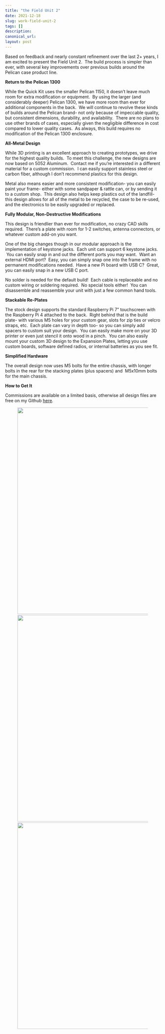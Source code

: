```yaml
---
title: "the Field Unit 2"
date: 2021-12-18
slug: work-field-unit-2
tags: []
description: 
canonical_url: 
layout: post
---
```

<p>Based on feedback and nearly constant refinement over the last 2+ years, I am excited to present the Field Unit 2.  The build process is simpler than ever, with several key improvements over previous builds around the Pelican case product line.</p><p><strong>Return to the Pelican 1300</strong></p><p>While the Quick Kit uses the smaller Pelican 1150, it doesn’t leave much room for extra modification or equipment.  By using the larger (and considerably deeper) Pelican 1300, we have more room than ever for additional components in the back.  We will continue to revolve these kinds of builds around the Pelican brand- not only because of impeccable quality, but consistent dimensions, durability, and availability.  There are no plans to use other brands of cases, especially given the negligible difference in cost compared to lower quality cases.  As always, this build requires no modification of the Pelican 1300 enclosure.</p><p><strong>All-Metal Design</strong></p><p>While 3D printing is an excellent approach to creating prototypes, we drive for the highest quality builds.  To meet this challenge, the new designs are now based on 5052 Aluminum.  Contact me if you’re interested in a different material for a custom commission.  I can easily support stainless steel or carbon fiber, although I don’t recommend plastics for this design.</p><p>Metal also means easier and more consistent modification- you can easily paint your frame- either with some sandpaper &amp; rattle can, or by sending it to a custom shop.  This design also helps keep plastics out of the landfill- this design allows for all of the metal to be recycled, the case to be re-used, and the electronics to be easily upgraded or replaced.</p><p><strong>Fully Modular, Non-Destructive Modifications</strong></p><p>This design is friendlier than ever for modification, no crazy CAD skills required.  There’s a plate with room for 1-2 switches, antenna connectors, or whatever custom add-on you want.</p><p>One of the big changes though in our modular approach is the implementation of keystone jacks.  Each unit can support 6 keystone jacks.  You can easily snap in and out the different ports you may want.  Want an external HDMI port?  Easy, you can simply snap one into the frame with no permanent modifications needed.  Have a new Pi board with USB C?  Great, you can easily snap in a new USB C port.</p><p>No solder is needed for the default build!  Each cable is replaceable and no custom wiring or soldering required.  No special tools either!  You can disassemble and reassemble your unit with just a few common hand tools.</p><p><strong>Stackable Re-Plates</strong></p><p>The stock design supports the standard Raspberry Pi 7” touchscreen with the Raspberry Pi 4 attached to the back.  Right behind that is the build plate- with various M5 holes for your custom gear, slots for zip ties or velcro straps, etc.  Each plate can vary in depth too- so you can simply add spacers to custom suit your design.  You can easily make more on your 3D printer or even just stencil it onto wood in a pinch.  You can also easily mount your custom 3D design to the Expansion Plates, letting you use custom boards, software defined radios, or internal batteries as you see fit.</p><p><strong>Simplified Hardware</strong></p><p>The overall design now uses M5 bolts for the entire chassis, with longer bolts in the rear for the stacking plates (plus spacers) and  M5x10mm bolts for the main chassis.</p><p><strong>How to Get It</strong></p><p>Commissions are available on a limited basis, otherwise all design files are free on my Github <a href="https://github.com/jdoscher">here</a>.</p><figure class="kg-card kg-gallery-card kg-width-wide"><div class="kg-gallery-container"><div class="kg-gallery-row"><div class="kg-gallery-image"><img src="/images/content/images/2023/07/J1010139.jpg" width="1000" height="667" loading="lazy" alt srcset="/images/content/images/2023/07/J1010139.jpg 600w, /images/content/images/2023/07/J1010139.jpg 1000w" sizes="(min-width: 720px) 720px"></div><div class="kg-gallery-image"><img src="/images/content/images/2023/07/J1010143.jpg" width="1000" height="667" loading="lazy" alt srcset="/images/content/images/2023/07/J1010143.jpg 600w, /images/content/images/2023/07/J1010143.jpg 1000w" sizes="(min-width: 720px) 720px"></div><div class="kg-gallery-image"><img src="/images/content/images/2023/07/J1010146.jpg" width="1000" height="667" loading="lazy" alt srcset="/images/content/images/2023/07/J1010146.jpg 600w, /images/content/images/2023/07/J1010146.jpg 1000w" sizes="(min-width: 720px) 720px"></div></div></div></figure>
